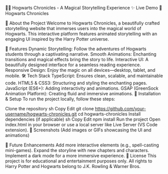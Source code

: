 🧙‍♂️ Hogwarts Chronicles - A Magical Storytelling Experience
✨ Live Demo
🔗 Hogwarts Chronicles

📖 About the Project
Welcome to Hogwarts Chronicles, a beautifully crafted storytelling website that immerses users into the magical world of Hogwarts. This interactive platform features animated storytelling with an engaging UI inspired by the Harry Potter universe.

🚀 Features
Dynamic Storytelling: Follow the adventures of Hogwarts students through a captivating narrative.
Smooth Animations: Enchanting transitions and magical effects bring the story to life.
Interactive UI: A beautifully designed interface for a seamless reading experience.
Responsive Design: Enjoy the magic on all devices—desktop, tablet, and mobile.
🛠️ Tech Stack
TypeScript: Ensures clean, scalable, and maintainable code.
HTML5 & CSS3: Structuring and styling the enchanting pages.
JavaScript (ES6+): Adding interactivity and animations.
GSAP (GreenSock Animation Platform): Creating fluid and immersive animations.
📂 Installation & Setup
To run the project locally, follow these steps:

Clone the repository
sh
Copy
Edit
git clone https://github.com/your-username/hogwarts-chronicles.git
cd hogwarts-chronicles
Install dependencies (if applicable)
sh
Copy
Edit
npm install
Run the project
Open index.html in your browser or use a local server like Live Server (VS Code extension).
🎨 Screenshots
(Add images or GIFs showcasing the UI and animations)

🔮 Future Enhancements
Add more interactive elements (e.g., spell-casting mini-games).
Expand the storyline with new chapters and characters.
Implement a dark mode for a more immersive experience.
📜 License
This project is for educational and entertainment purposes only. All rights to Harry Potter and Hogwarts belong to J.K. Rowling & Warner Bros.


